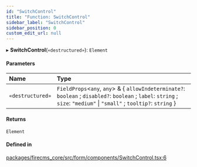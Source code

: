 ```yaml
---
id: "SwitchControl"
title: "Function: SwitchControl"
sidebar_label: "SwitchControl"
sidebar_position: 0
custom_edit_url: null
---
```


▸ **SwitchControl**(`«destructured»`): `Element`

#### Parameters

| Name | Type |
| :------ | :------ |
| `«destructured»` | `FieldProps`\<`any`, `any`\> & \{ `allowIndeterminate?`: `boolean` ; `disabled?`: `boolean` ; `label`: `string` ; `size`: ``"medium"`` \| ``"small"`` ; `tooltip?`: `string`  } |

#### Returns

`Element`

#### Defined in

[packages/firecms_core/src/form/components/SwitchControl.tsx:6](https://github.com/FireCMSco/firecms/blob/d45f3739/packages/firecms_core/src/form/components/SwitchControl.tsx#L6)
